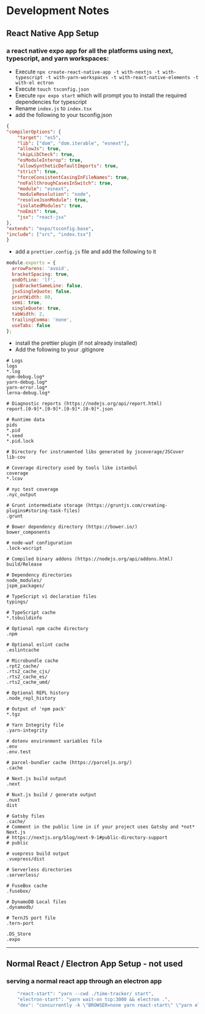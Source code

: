 
# Development Notes

## React Native App Setup
### a react native expo app for all the platforms using next, typescript, and yarn workspaces:
- Execute `npx create-react-native-app -t with-nextjs -t with-typescript -t with-yarn-workspaces -t with-react-native-elements -t with-el
ectron`
- Execute `touch tsconfig.json`
- Execute `npx expo start` which will prompt you to install the required dependencies for typescript
- Rename `index.js` to `index.tsx`
- add the following to your tsconfig.json
```json
{
"compilerOptions": {
    "target": "es5",
    "lib": ["dom", "dom.iterable", "esnext"],
    "allowJs": true,
    "skipLibCheck": true,
    "esModuleInterop": true,
    "allowSyntheticDefaultImports": true,
    "strict": true,
    "forceConsistentCasingInFileNames": true,
    "noFallthroughCasesInSwitch": true,
    "module": "esnext",
    "moduleResolution": "node",
    "resolveJsonModule": true,
    "isolatedModules": true,
    "noEmit": true,
    "jsx": "react-jsx"
},
"extends": "expo/tsconfig.base",
"include": ["src", "index.tsx"]
}
```

- add a `prettier.config.js` file and add the following to it

```js
module.exports = {
  arrowParens: 'avoid',
  bracketSpacing: true,
  endOfLine: 'lf',
  jsxBracketSameLine: false,
  jsxSingleQuote: false,
  printWidth: 80,
  semi: true,
  singleQuote: true,
  tabWidth: 2,
  trailingComma: 'none',
  useTabs: false
};
```

- install the prettier plugin (if not already installed)
- Add the following to your .gitignore

```
# Logs
logs
*.log
npm-debug.log*
yarn-debug.log*
yarn-error.log*
lerna-debug.log*

# Diagnostic reports (https://nodejs.org/api/report.html)
report.[0-9]*.[0-9]*.[0-9]*.[0-9]*.json

# Runtime data
pids
*.pid
*.seed
*.pid.lock

# Directory for instrumented libs generated by jscoverage/JSCover
lib-cov

# Coverage directory used by tools like istanbul
coverage
*.lcov

# nyc test coverage
.nyc_output

# Grunt intermediate storage (https://gruntjs.com/creating-plugins#storing-task-files)
.grunt

# Bower dependency directory (https://bower.io/)
bower_components

# node-waf configuration
.lock-wscript

# Compiled binary addons (https://nodejs.org/api/addons.html)
build/Release

# Dependency directories
node_modules/
jspm_packages/

# TypeScript v1 declaration files
typings/

# TypeScript cache
*.tsbuildinfo

# Optional npm cache directory
.npm

# Optional eslint cache
.eslintcache

# Microbundle cache
.rpt2_cache/
.rts2_cache_cjs/
.rts2_cache_es/
.rts2_cache_umd/

# Optional REPL history
.node_repl_history

# Output of 'npm pack'
*.tgz

# Yarn Integrity file
.yarn-integrity

# dotenv environment variables file
.env
.env.test

# parcel-bundler cache (https://parceljs.org/)
.cache

# Next.js build output
.next

# Nuxt.js build / generate output
.nuxt
dist

# Gatsby files
.cache/
# Comment in the public line in if your project uses Gatsby and *not* Next.js
# https://nextjs.org/blog/next-9-1#public-directory-support
# public

# vuepress build output
.vuepress/dist

# Serverless directories
.serverless/

# FuseBox cache
.fusebox/

# DynamoDB Local files
.dynamodb/

# TernJS port file
.tern-port

.DS_Store
.expo
```
---
## Normal React / Electron App Setup - not used
### serving a normal react app through an electron app
```js
    "react-start": "yarn --cwd ./time-tracker/ start",
    "electron-start": "yarn wait-on tcp:3000 && electron .",
    "dev": "concurrently -k \"BROWSER=none yarn react-start\" \"yarn electron-start\""
```